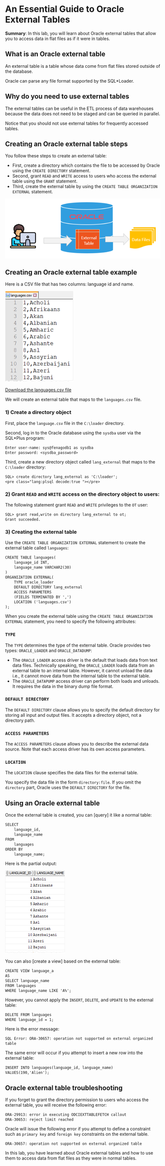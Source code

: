 # An Essential Guide to Oracle External Tables

**Summary**: In this lab, you will learn about Oracle external tables that allow you to access data in flat files as if it were in tables.

What is an Oracle external table
--------------------------------

An external table is a table whose data come from flat files stored outside of the database.

Oracle can parse any file format supported by the SQL\*Loader.

Why do you need to use external tables
--------------------------------------

The external tables can be useful in the ETL process of data warehouses because the data does not need to be staged and can be queried in parallel.

Notice that you should not use external tables for frequently accessed tables.

Creating an Oracle external table steps
---------------------------------------

You follow these steps to create an external table:

*   First, create a directory which contains the file to be accessed by Oracle using the `CREATE DIRECTORY` statement.
*   Second, grant `READ` and `WRITE` access to users who access the external table using the `GRANT` statement.
*   Third, create the external table by using the `CREATE TABLE ORGANIZATION EXTERNAL` statement.

![Oracle External Table](./images/Oracle-External-Table.png)

Creating an Oracle external table example
-----------------------------------------

Here is a CSV file that has two columns: language id and name.

![](./images/Oracle-External-Table-Data-File.png)

[Download the languages.csv file](./images/languages.csv)

We will create an external table that maps to the `languages.csv` file.

### 1) Create a directory object

First, place the `language.csv` file in the `C:\loader` directory.

Second, log in to the Oracle database using the `sysdba` user via the SQL\*Plus program:

```
Enter user-name: sys@fenagodb1 as sysdba   
Enter password: <sysdba_password>
```


Third, create a new directory object called `lang_external` that maps to the `C:\loader` directory:

```
SQL> create directory lang_external as 'C:\loader';   
<pre class="lang:plsql decode:true "></pre>
```


### 2) Grant `READ` and `WRITE` access on the directory object to users:

The following statement grant `READ` and `WRITE` privileges to the `OT` user:

```
SQL> grant read,write on directory lang_external to ot;
Grant succeeded.
```


### 3) Creating the external table

Use the `CREATE TABLE ORGANIZATION EXTERNAL` statement to create the external table called `languages`:

```
CREATE TABLE languages(
    language_id INT,
    language_name VARCHAR2(30)
)
ORGANIZATION EXTERNAL(
    TYPE oracle_loader
    DEFAULT DIRECTORY lang_external
    ACCESS PARAMETERS 
    (FIELDS TERMINATED BY ',')
    LOCATION ('languages.csv')
);

```


When you create the external table using the `CREATE TABLE ORGANIZATION EXTERNAL` statement, you need to specify the following attributes:

### `TYPE`

The `TYPE` determines the type of the external table. Oracle provides two types: `ORACLE_LOADER` and `ORACLE_DATADUMP`:

*   The `ORACLE_LOADER` access driver is the default that loads data from text data files. Technically speaking, the `ORACLE_LOADER` loads data from an external table to an internal table. However, it cannot unload the data i.e., it cannot move data from the internal table to the external table.
*   The `ORACLE_DATAPUMP` access driver can perform both loads and unloads. It requires the data in the binary dump file format.

### `DEFAULT DIRECTORY`

The `DEFAULT DIRECTORY` clause allows you to specify the default directory for storing all input and output files. It accepts a directory object, not a directory path.

### `ACCESS PARAMETERS`

The `ACCESS PARAMETERS` clause allows you to describe the external data source. Note that each access driver has its own access parameters.

### `LOCATION`

The `LOCATION` clause specifies the data files for the external table.

You specify the data file in the form `directory:file`. If you omit the `directory` part, Oracle uses the `DEFAULT DIRECTORY` for the file.

Using an Oracle external table
------------------------------

Once the external table is created, you can [query] it like a normal table:

```
SELECT 
    language_id, 
    language_name 
FROM 
    languages
ORDER BY 
    language_name;

```


Here is the partial output:

![Oracle External Table Example](./images/Oracle-External-Table-Example.png)

You can also [create a view] based on the external table:

```
CREATE VIEW language_a 
AS
SELECT language_name 
FROM languages
WHERE language_name LIKE 'A%';

```


However, you cannot apply the `INSERT`, `DELETE`, and `UPDATE` to the external table:

```
DELETE FROM languages 
WHERE language_id = 1;
```


Here is the error message:

```
SQL Error: ORA-30657: operation not supported on external organized table
```


The same error will occur if you attempt to insert a new row into the external table:

```
INSERT INTO languages(language_id, language_name) 
VALUES(190,'Alien');
```


Oracle external table troubleshooting
-------------------------------------

If you forget to grant the directory permission to users who access the external table, you will receive the following error:

```
ORA-29913: error in executing ODCIEXTTABLEFETCH callout
ORA-30653: reject limit reached
```


Oracle will issue the following error if you attempt to define a constraint such as `primary key` and `foreign key` constraints on the external table.

```
ORA-30657: operation not supported on external organized table
```


In this lab, you have learned about Oracle external tables and how to use them to access data from flat files as they were in normal tables.
